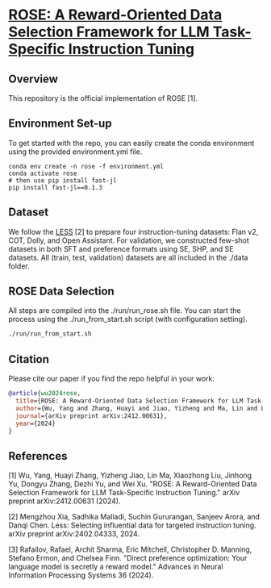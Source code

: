 # [ROSE: A Reward-Oriented Data Selection Framework for LLM Task-Specific Instruction Tuning](https://arxiv.org/abs/2412.00631)

## Overview
This repository is the official implementation of ROSE [1].

## Environment Set-up

To get started with the repo, you can easily create the conda environment using the provided environment.yml file.
```setup
conda env create -n rose -f environment.yml
conda activate rose
# then use pip install fast-jl
pip install fast-jl==0.1.3

```


## Dataset

We follow the [LESS](https://github.com/princeton-nlp/LESS?tab=readme-ov-file#less-selecting-influential-data-for-targeted-instruction-tuning) [2] to prepare four instruction-tuning datasets: Flan v2, COT, Dolly, and Open Assistant. For validation, we constructed few-shot datasets in both SFT and preference formats using SE, SHP, and SE datasets. All (train, test, validation) datasets are all included in the ./data folder.

## ROSE Data Selection
All steps are compiled into the ./run/run_rose.sh file. You can start the process using the ./run_from_start.sh script (with configuration setting).

```bash
./run/run_from_start.sh
```


## Citation
Please cite our paper if you find the repo helpful in your work:

```bibtex
@article{wu2024rose,
  title={ROSE: A Reward-Oriented Data Selection Framework for LLM Task-Specific Instruction Tuning},
  author={Wu, Yang and Zhang, Huayi and Jiao, Yizheng and Ma, Lin and Liu, Xiaozhong and Yu, Jinhong and Zhang, Dongyu and Yu, Dezhi and Xu, Wei},
  journal={arXiv preprint arXiv:2412.00631},
  year={2024}
}
```

## References
[1] Wu, Yang, Huayi Zhang, Yizheng Jiao, Lin Ma, Xiaozhong Liu, Jinhong Yu, Dongyu Zhang, Dezhi Yu, and Wei Xu. "ROSE: A Reward-Oriented Data Selection Framework for LLM Task-Specific Instruction Tuning." arXiv preprint arXiv:2412.00631 (2024).

[2] Mengzhou Xia, Sadhika Malladi, Suchin Gururangan, Sanjeev Arora, and Danqi Chen. Less: Selecting influential data for targeted instruction tuning. arXiv preprint arXiv:2402.04333, 2024.

[3] Rafailov, Rafael, Archit Sharma, Eric Mitchell, Christopher D. Manning, Stefano Ermon, and Chelsea Finn. "Direct preference optimization: Your language model is secretly a reward model." Advances in Neural Information Processing Systems 36 (2024).

